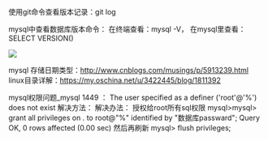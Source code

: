 使用git命令查看版本记录：git log

mysql中查看数据库版本命令：
在终端查看：mysql -V，
在mysql里查看：SELECT VERSION()

![](https://i.imgur.com/marxK2c.png)

mysql 存储日期类型：http://www.cnblogs.com/musings/p/5913239.html
linux目录详解：https://my.oschina.net/u/3422445/blog/1811392

mysql权限问题_mysql 1449 ： The user specified as a definer ('root'@'%') does not exist 解决方法：
解决办法：
授权给root所有sql权限
mysql>mysql> grant all privileges on *.* to root@"%" identified by "数据库passward";
Query OK, 0 rows affected (0.00 sec)
然后再刷新
mysql> flush privileges;

